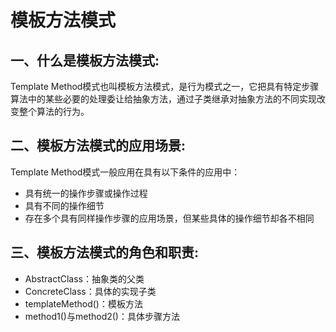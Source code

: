 # 模板方法模式

## 一、什么是模板方法模式:
Template Method模式也叫模板方法模式，是行为模式之一，它把具有特定步骤算法中的某些必要的处理委让给抽象方法，通过子类继承对抽象方法的不同实现改变整个算法的行为。

## 二、模板方法模式的应用场景:
Template Method模式一般应用在具有以下条件的应用中：
* 具有统一的操作步骤或操作过程
* 具有不同的操作细节
* 存在多个具有同样操作步骤的应用场景，但某些具体的操作细节却各不相同

## 三、模板方法模式的角色和职责:
* AbstractClass：抽象类的父类
* ConcreteClass：具体的实现子类
* templateMethod()：模板方法
* method1()与method2()：具体步骤方法